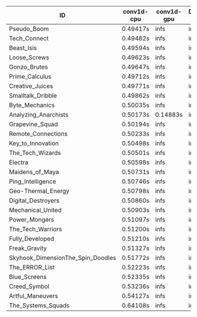 |ID|conv1d-cpu|conv1d-gpu|DWSPConv2D-gpu|gemm-gpu|avg|
|-|-|-|-|-|-|
|Pseudo_Boom|0.49417s|infs|infs|4.84047s|infs|
|Tech_Connect|0.49482s|infs|infs|4.80560s|infs|
|Beast_Isis|0.49594s|infs|infs|4.80625s|infs|
|Loose_Screws|0.49623s|infs|infs|4.82511s|infs|
|Gonzo_Brutes|0.49647s|infs|infs|4.81706s|infs|
|Prime_Calculus|0.49712s|infs|infs|4.81857s|infs|
|Creative_Juices|0.49771s|infs|infs|4.77612s|infs|
|Smalltalk_Dribble|0.49862s|infs|infs|4.79714s|infs|
|Byte_Mechanics|0.50035s|infs|infs|4.84253s|infs|
|Analyzing_Anarchists|0.50173s|0.14883s|infs|4.79166s|infs|
|Grapevine_Squad|0.50194s|infs|infs|4.76900s|infs|
|Remote_Connections|0.50233s|infs|infs|4.79535s|infs|
|Key_to_Innovation|0.50498s|infs|infs|4.77558s|infs|
|The_Tech_Wizards|0.50501s|infs|infs|4.79524s|infs|
|Electra|0.50598s|infs|infs|4.79056s|infs|
|Maidens_of_Maya|0.50731s|infs|infs|4.81528s|infs|
|Ping_Intelligence|0.50746s|infs|infs|4.80435s|infs|
|Geo-Thermal_Energy|0.50798s|infs|infs|4.82064s|infs|
|Digital_Destroyers|0.50860s|infs|infs|4.79161s|infs|
|Mechanical_United|0.50903s|infs|infs|4.79541s|infs|
|Power_Mongers|0.51097s|infs|infs|4.81304s|infs|
|The_Tech_Warriors|0.51200s|infs|infs|4.83168s|infs|
|Fully_Developed|0.51210s|infs|infs|4.78441s|infs|
|Freak_Gravity|0.51327s|infs|infs|4.79377s|infs|
|Skyhook_DimensionThe_Spin_Doodles|0.51772s|infs|infs|4.77684s|infs|
|The_ERROR_List|0.52223s|infs|infs|4.80921s|infs|
|Blue_Screens|0.52335s|infs|infs|4.78542s|infs|
|Creed_Symbol|0.53236s|infs|infs|4.78010s|infs|
|Artful_Maneuvers|0.54127s|infs|infs|4.83960s|infs|
|The_Systems_Squads|0.64108s|infs|infs|4.80776s|infs|
